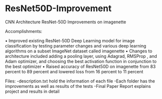 # ResNet50D-Improvement
CNN Architecture ResNet-50D Improvements on imagenette

Accomplishments: 

• Improved existing ResNet-50D Deep Learning model for image classification by testing parameter changes and
various deep learning algorithms on a subset ImageNet dataset called imagenette
• Changes to architecture included adding a pooling layer, using Adagrad, RMSProp , and Adam optimizer, and
choosing the best activation function in conjunction to the best optimizer
• Raised accuracy of ResNet50D on imagenette from 83 percent to 89 percent and lowered loss from 16 percent to 11
percent

Files:
-description.txt hold the information of each file
-Each folder has the improvements as well as results of the tests
-Final Paper Report explains project and results in detail

